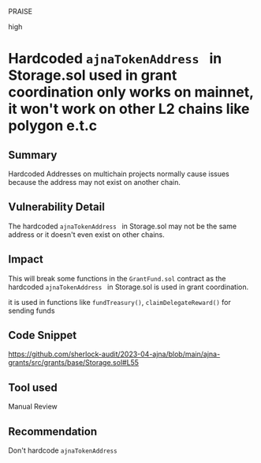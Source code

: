 PRAISE

high

# Hardcoded `ajnaTokenAddress ` in Storage.sol used in grant coordination only works on mainnet, it won't work on other L2 chains like polygon e.t.c

## Summary
Hardcoded Addresses on multichain projects normally cause issues because the address may not exist on another chain.

## Vulnerability Detail
The hardcoded `ajnaTokenAddress ` in Storage.sol may not be the same address or it doesn't even exist on other chains. 

## Impact
This will break some functions in the `GrantFund.sol` contract as the hardcoded `ajnaTokenAddress ` in Storage.sol is used in grant coordination.

it is used in functions like `fundTreasury()`, `claimDelegateReward()` for sending funds 
## Code Snippet
https://github.com/sherlock-audit/2023-04-ajna/blob/main/ajna-grants/src/grants/base/Storage.sol#L55
## Tool used

Manual Review

## Recommendation

Don't hardcode `ajnaTokenAddress ` 